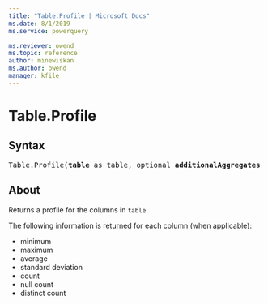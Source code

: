 ```yaml
---
title: "Table.Profile | Microsoft Docs"
ms.date: 8/1/2019
ms.service: powerquery

ms.reviewer: owend
ms.topic: reference
author: minewiskan
ms.author: owend
manager: kfile
---
```

# Table.Profile

## Syntax

<pre>
Table.Profile(<b>table</b> as table, optional <b>additionalAggregates</b> as nullable list) as table
</pre>
  
## About  
<p>Returns a profile for the columns in <code>table</code>.</p> <p>The following information is returned for each column (when applicable): <ul> <li>minimum</li> <li>maximum</li> <li>average</li> <li>standard deviation</li> <li>count</li> <li>null count</li> <li>distinct count</li> </ul> </p>
